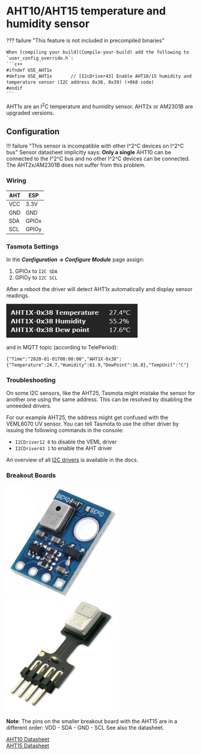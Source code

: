 # AHT10/AHT15 temperature and humidity sensor

??? failure "This feature is not included in precompiled binaries"  

    When [compiling your build](Compile-your-build) add the following to `user_config_override.h`:
    ```c++
    #ifndef USE_AHT1x
    #define USE_AHT1x       // [I2cDriver43] Enable AHT10/15 humidity and temperature sensor (I2C address 0x38, 0x39) (+0k8 code)
    #endif
    ```

AHT1x are an I<sup>2</sup>C temperature and humidity sensor.
AHT2x or AM2301B are upgraded versions.

## Configuration

!!! failure "This sensor is incompatible with other I^2^C devices on I^2^C bus"
    Sensor datasheet implicitly says:
    **Only a single** AHT10 can be connected to the I^2^C bus and no other I^2^C devices can be connected.
    The AHT2x/AM2301B does not suffer from this problem.

### Wiring
| AHT   | ESP |
|---|---|
|VCC   |3.3V
|GND   |GND   
|SDA   | GPIOx
|SCL   | GPIOy


### Tasmota Settings 
In the **_Configuration -> Configure Module_** page assign:

1. GPIOx to `I2C SDA`
2. GPIOy to `I2C SCL`

After a reboot the driver will detect AHT1x automatically and display sensor readings.

![webUI readout](_media/peripherals/aht1x-readout.jpg)

and in MQTT topic (according to TelePeriod):    
```
{"Time":"2020-01-01T00:00:00","AHT1X-0x38":{"Temperature":24.7,"Humidity":61.9,"DewPoint":16.8},"TempUnit":"C"}
```

### Troubleshooting
On some I2C sensors, like the AHT25, Tasmota might mistake the sensor for another one using the same address.
This can be resolved by disabling the unneeded drivers.

For our example AHT25, the address might get confused with the VEML6070 UV sensor. You can tell Tasmota to use the other driver by issuing the following commands in the console:

- `I2CDriver12 0` to disable the VEML driver
- `I2CDriver43 1` to enable the AHT driver

An overview of all [I2C drivers](https://tasmota.github.io/docs/I2CDEVICES/#supported-i2c-devices) is available in the docs.


### Breakout Boards

![AHT10](_media/peripherals/AHT10.jpg)![AHT15](_media/peripherals/AHT15.jpg)

**Note**: The pins on the smaller breakout board with the AHT15 are in a different order: VDD - SDA - GND - SCL
See also the datasheet.

[AHT10 Datasheet](https://server4.eca.ir/eshop/AHT10/Aosong_AHT10_en_draft_0c.pdf)    
[AHT15 Datasheet](https://wiki.liutyi.info/download/attachments/35291280/Aosong_AHT15_en_draft_0.pdf?version=1&modificationDate=1563622682730&api=v2)
